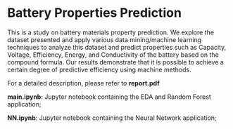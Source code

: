 # Battery Properties Prediction

This is a study on battery materials property prediction. We explore the dataset presented and apply various data mining/machine learning techniques to analyze this dataset and predict properties such as Capacity, Voltage, Efficiency, Energy, and Conductivity of the battery based on the compound formula. Our results demonstrate that it is possible to achieve a certain degree of predictive efficiency using machine methods.

For a detailed description, please refer to **report.pdf**

**main.ipynb**: Jupyter notebook containing the EDA and Random Forest application;

**NN.ipynb**: Jupyter notebook containing the Neural Network application;
